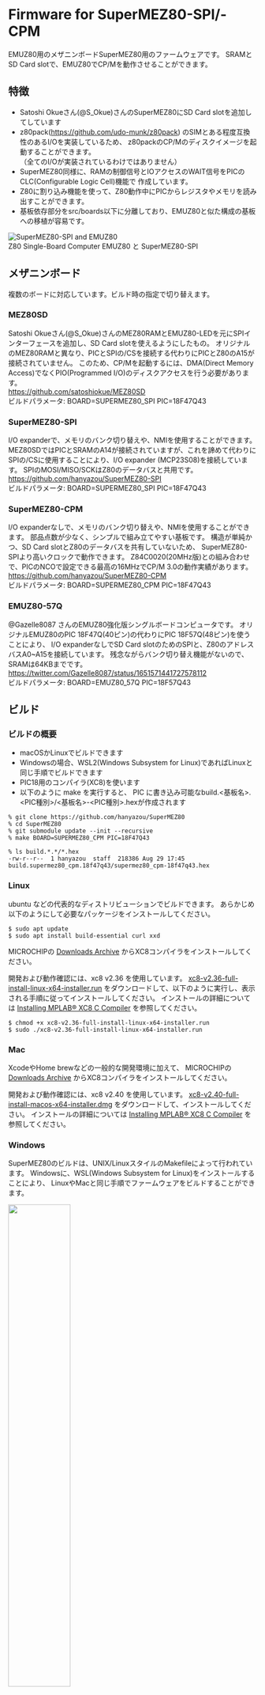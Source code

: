 # Firmware for SuperMEZ80-SPI/-CPM

EMUZ80用のメザニンボードSuperMEZ80用のファームウェアです。
SRAMとSD Card slotで、EMUZ80でCP/Mを動作させることができます。

## 特徴

* Satoshi Okueさん(@S_Okue)さんのSuperMEZ80にSD Card slotを追加してしています
* z80pack(https://github.com/udo-munk/z80pack) のSIMとある程度互換性のあるI/Oを実装しているため、
z80packのCP/Mのディスクイメージを起動することができます。  
（全てのI/Oが実装されているわけではありません）
* SuperMEZ80同様に、RAMの制御信号とIOアクセスのWAIT信号をPICのCLC(Configurable Logic Cell)機能で
作成しています。
* Z80に割り込み機能を使って、Z80動作中にPICからレジスタやメモリを読み出すことができます。
* 基板依存部分をsrc/boards以下に分離しており、EMUZ80と似た構成の基板への移植が容易です。

![SuperMEZ80-SPI and EMUZ80](imgs/supermez80-spi-and-emuz80.png)  
Z80 Single-Board Computer EMUZ80 と SuperMEZ80-SPI

## メザニンボード
複数のボードに対応しています。ビルド時の指定で切り替えます。

### MEZ80SD
Satoshi Okueさん(@S_Okue)さんのMEZ80RAMとEMUZ80-LEDを元にSPIインターフェースを追加し、SD Card slotを使えるようにしたもの。
オリジナルのMEZ80RAMと異なり、PICとSPIの/CSを接続する代わりにPICとZ80のA15が接続されていません。
このため、CP/Mを起動するには、DMA(Direct Memory Access)でなくPIO(Programmed I/O)のディスクアクセスを行う必要があります。  
https://github.com/satoshiokue/MEZ80SD  
ビルドパラメータ: BOARD=SUPERMEZ80_SPI PIC=18F47Q43

### SuperMEZ80-SPI
I/O expanderで、メモリのバンク切り替えや、NMIを使用することができます。
MEZ80SDではPICとSRAMのA14が接続されていますが、これを諦めて代わりにSPIの/CSに使用することにより、I/O expander (MCP23S08)を接続しています。
SPIのMOSI/MISO/SCKはZ80のデータバスと共用です。  
https://github.com/hanyazou/SuperMEZ80-SPI  
ビルドパラメータ: BOARD=SUPERMEZ80_SPI PIC=18F47Q43

### SuperMEZ80-CPM
I/O expanderなしで、メモリのバンク切り替えや、NMIを使用することができます。
部品点数が少なく、シンプルで組み立てやすい基板です。
構造が単純かつ、SD Card slotとZ80のデータバスを共有していないため、
SuperMEZ80-SPIより高いクロックで動作できます。
Z84C0020(20MHz版)との組み合わせで、PICのNCOで設定できる最高の16MHzでCP/M 3.0の動作実績があります。  
https://github.com/hanyazou/SuperMEZ80-CPM  
ビルドパラメータ: BOARD=SUPERMEZ80_CPM PIC=18F47Q43

### EMUZ80-57Q
@Gazelle8087 さんのEMUZ80強化版シングルボードコンピュータです。
オリジナルEMUZ80のPIC 18F47Q(40ピン)の代わりにPIC 18F57Q(48ピン)を使うことにより、
I/O expanderなしでSD Card slotのためのSPIと、Z80のアドレスバスA0~A15を接続しています。
残念ながらバンク切り替え機能がないので、SRAMは64KBまでです。  
https://twitter.com/Gazelle8087/status/1651571441727578112  
ビルドパラメータ: BOARD=EMUZ80_57Q PIC=18F57Q43

## ビルド

### ビルドの概要

* macOSかLinuxでビルドできます
* Windowsの場合、WSL2(Windows Subsystem for Linux)であればLinuxと同じ手順でビルドできます
* PIC18用のコンパイラ(XC8)を使います
* 以下のように make を実行すると、
PIC に書き込み可能なbuild.<基板名>.<PIC種別>/<基板名>-<PIC種別>.hexが作成されます
```
% git clone https://github.com/hanyazou/SuperMEZ80
% cd SuperMEZ80
% git submodule update --init --recursive
% make BOARD=SUPERMEZ80_CPM PIC=18F47Q43

% ls build.*.*/*.hex
-rw-r--r--  1 hanyazou  staff  218386 Aug 29 17:45 build.supermez80_cpm.18f47q43/supermez80_cpm-18f47q43.hex
```

### Linux

ubuntu などの代表的なディストリビューションでビルドできます。
あらかじめ以下のようにして必要なパッケージをインストールしてください。

```
$ sudo apt update
$ sudo apt install build-essential curl xxd
```

MICROCHIPの
[Downloads Archive](https://www.microchip.com/en-us/tools-resources/archives/mplab-ecosystem)
からXC8コンパイラをインストールしてください。

開発および動作確認には、xc8 v2.36 を使用しています。
[xc8-v2.36-full-install-linux-x64-installer.run](https://ww1.microchip.com/downloads/aemDocuments/documents/DEV/ProductDocuments/SoftwareTools/xc8-v2.36-full-install-linux-x64-installer.run)
をダウンロードして、以下のように実行し、表示される手順に従ってインストールしてください。
インストールの詳細については
[Installing MPLAB® XC8 C Compiler](https://microchipdeveloper.com/xc8:installation)
を参照してください。

```
$ chmod +x xc8-v2.36-full-install-linux-x64-installer.run
$ sudo ./xc8-v2.36-full-install-linux-x64-installer.run
```

### Mac

XcodeやHome brewなどの一般的な開発環境に加えて、
MICROCHIPの
[Downloads Archive](https://www.microchip.com/en-us/tools-resources/archives/mplab-ecosystem)
からXC8コンパイラをインストールしてください。

開発および動作確認には、xc8 v2.40 を使用しています。
[xc8-v2.40-full-install-macos-x64-installer.dmg](https://ww1.microchip.com/downloads/aemDocuments/documents/DEV/ProductDocuments/SoftwareTools/xc8-v2.40-full-install-macos-x64-installer.dmg)
をダウンロードして、インストールしてください。
インストールの詳細については
[Installing MPLAB® XC8 C Compiler](https://microchipdeveloper.com/xc8:installation)
を参照してください。

### Windows

SuperMEZ80のビルドは、UNIX/LinuxスタイルのMakefileによって行われています。
Windowsに、WSL(Windows Subsystem for Linux)をインストールすることにより、
LinuxやMacと同じ手順でファームウェアをビルドすることができます。

<img src="imgs/windows+wsl.png" width="50%">

管理者権限で wsl --install を実行すると
デフォルトで WSL2 ubuntu がインストールされます。
追加の設定などは必要ありません。
[WSL を使用して Windows に Linux をインストールする方法](https://learn.microsoft.com/ja-jp/windows/wsl/install)
に従ってWSLをインストールしてください。

WSLでmakeを実行してファームウェアを作成すると、
\\\\wsl.localhost\\Ubuntu\\home\\hanyazou\\SuperMEZ80\\build...のあたりに.hexファイルができます。
("hanyazou"の部分は、WSLインストール時に指定したLinuxのユーザ名になります)
\\\\wsl.localhost\\Ubuntuを適当なネットワークドライブに割り当てておくと良いでしょう。

<img src="imgs/wsl-home-build-hex.png" width="50%">

### Docker

[Docker](https://www.docker.com/)を使用して、
ビルド時のホスト環境の違いによる影響を最小限にすることができます。

以下のようにdocker/build_env.shスクリプトを使用してmakeを実行するとubuntu 22.04のコンテナを
使ってビルドを実行します。

```
$ ./docker/build_env.sh make realclean test_build
```

初回実行時は、
ファームウェアのビルドの前にubuntuイメージの構築とXC8のインストールが行われます。
コマンドを実行した端末にXC8のライセンス条件などが表示されるのでよく読んで
Y/Nなどを入力してください。

## PICプログラムの書き込み
以下の書き込みツールのいずれかを使用して
ビルドしたファームウェアをEMUZ80上のPICマイコンに書き込みます。

* PICkit  
PICマイコンのMICROCHIP社純正ツールです。EMUZ80で使用するPIC 18Fに書き込むためには、PICkit 4以降の比較的新しいものが必要です。
（PICkit 2及び3は対応していません）  
https://www.microchip.com/en-us/development-tool/PG164140
* PICkit minus  
PICkit 2及び3を使ってPIC 18Fに書き込むことができるソフトウェアです。  
http://kair.us/projects/pickitminus/
* Arduino-PIC-Programmer  
Arduino UNOを用いてPICを書き込みます。  
https://github.com/satoshiokue/Arduino-PIC-Programmer
* a-p-prog  
上記Arduino-PIC-Programmerの元になったツールです。
make upload を実行すると、こちらの a-p-prog を利用してPICにファームウェアを書き込みます。  
https://github.com/hanyazou/a-p-prog

## Z80プログラムの格納
SuperMEZ80ではインテルHEXデータを配列データ化して配列rom[]に格納すると0x0000に転送されZ80で実行できます。
SuperMEZ80-SPI用のファームウェアでは、rom[]に小さなプログラム(ipl.z80)が格納されいます。
これが実行されるとSDカードのディスクイメージの最初のセクタを読み込んで実行されます。

SDカードのディスクイメージは、
SDカードにCPMDISKSというフォルダを作成し、
ファームウェアをビルドしてできたbuild/drivea.dskをコピーしておきます。
SDカードにCPMDISKSで始まる名前のフォルダが複数ある場合は、起動時に以下のように出力されるので、どれを使用するのか選択します。
```
Memory 000000 - 010000H 64 KB OK
0: CPMDISKS
1: CPMDISKS.3
2: CPMDISKS.PIO
M: Monitor prompt
Select: 
```

注意: SDカードはFAT32でフォーマットされている必要があります。
32GB以上の容量のSD XCで使用されるexFAT(FAT64)はサポートされません。
32GBより小さいサイズのSD HCカードを使用するか、またはPCなどでFAT32で再初期化したものを使用してください。

### ディスクイメージの修正について
build/drivea.dskは、z80packのCP/M 2.2用起動ディスクを修正したものです。
ディスクの読み書きをDMAでなく、プログラムI/Oに変更しています。
I/O expanderを使用できない場合は、CP/Mの起動にこのプログラムI/Oの修正が必要です。
具体的な修正内容は、同じフォルダのboot.asm, bios.asmの履歴を参照してください。
置き換え手順はMakefileを参照してください。

SuperMEZ80-SPI I/O expander付きなどを使用する場合は、
z80packのCP/M起動ディスクを無修正で使うことができます。
(プログラムI/Oも使用できます)

SuperMEZ80-SPI  I/O expander付きおよびSuperMEZ80-CPMでは、
AS6C4008などの2Mbit(256KB)以上のSRAMとの組み合わせで
banked biosのCP/M 3.0を起動することができます。

ディスクイメージの詳細は、udo-munk/z80packを参照してください。
https://github.com/udo-munk/z80pack

## サポート状況

| 基板           | RAM最大 | SD Card slot | CP/M 2.2 PIO | CP/M 2.2 DMA | CP/M 3.0 | モニタ | テスト     |
| ---            | ---     | ---          | ---          | ---          | ---      | ---    | ---        |
| SuperMEZ80-SPI | 512KB   | available    | ok           | ok           | ok       | ok     | 毎リリース |
| SuperMEZ80-CPM | 256KB   | available    | ok           | ok           | ok       | ok     | 毎リリース |
| EMUZ80-57Q     | 64KB    | available    | ok           | ok           | n/a      | ok     | cpm-v2.4.0 |
| MEZ80SD        | 64KB    | available    | ok           | n/a          | n/a      | n/a    | cpm-v1.0.0 |

## 謝辞
シンプルで美しいEMUZ80を開発された電脳伝説さんに感謝します。  
Z80Bを6MHzノーウェイトで動かしたSatoshi Okueさんに感謝します。  
またSPI接続もSatoshi OkueさんのMEZ80LEDを参考にしました。  

## ライセンス
元のソースコードは電脳伝説さんのmain.cを元に改変してGPLライセンスに基づいて公開されています。
新たに追加したソースコードは、扱いやすいようにMITライセンスです。
各ファイル冒頭のライセンスを参照してください。

## リファレンス
### EMUZ80
EUMZ80はZ80CPUとPIC18F47Q43のDIP40ピンIC2つで構成されるシンプルなコンピュータです。

<img src="imgs/IMG_Z80.jpeg" alt="EMUZ80" width="49%">

電脳伝説 - EMUZ80が完成  
https://vintagechips.wordpress.com/2022/03/05/emuz80_reference  
EMUZ80専用プリント基板 - オレンジピコショップ  
https://store.shopping.yahoo.co.jp/orangepicoshop/pico-a-051.html

### SuperMEZ80
SuperMEZ80は、EMUZ80にSRAMを追加し、Z80をノーウェイトで動かすことができるメザニンボードです

<img src="imgs/IMG_1595.jpeg" alt="SuperMEZ80" width="49%">

SuperMEZ80
https://github.com/satoshiokue/SuperMEZ80
